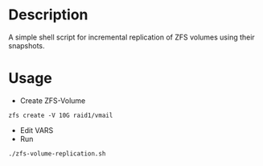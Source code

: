 # Description
A simple shell script for incremental replication of ZFS volumes using their snapshots.

# Usage

- Create ZFS-Volume

```zfs create -V 10G raid1/vmail```

- Edit VARS
- Run

```./zfs-volume-replication.sh```
